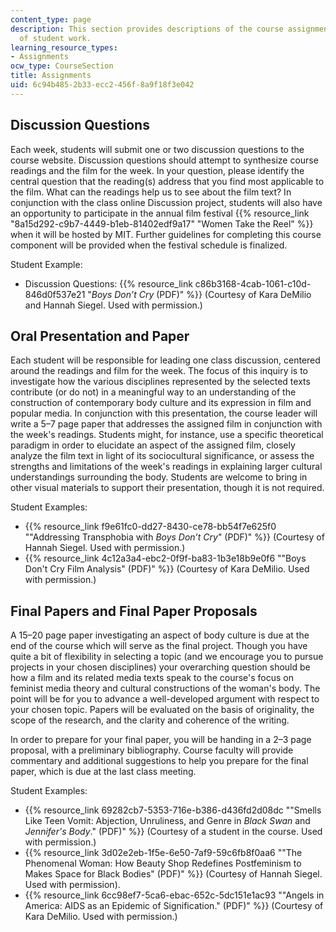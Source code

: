 ```yaml
---
content_type: page
description: This section provides descriptions of the course assignments and examples
  of student work.
learning_resource_types:
- Assignments
ocw_type: CourseSection
title: Assignments
uid: 6c94b485-2b33-ecc2-456f-8a9f18f3e042
---
```


Discussion Questions
--------------------

Each week, students will submit one or two discussion questions to the course website. Discussion questions should attempt to synthesize course readings and the film for the week. In your question, please identify the central question that the reading(s) address that you find most applicable to the film. What can the readings help us to see about the film text? In conjunction with the class online Discussion project, students will also have an opportunity to participate in the annual film festival {{% resource_link "8a15d292-c9b7-4449-b1eb-81402edf9a17" "Women Take the Reel" %}} when it will be hosted by MIT. Further guidelines for completing this course component will be provided when the festival schedule is finalized.

Student Example:

*   Discussion Questions: {{% resource_link c86b3168-4cab-1061-c10d-846d0f537e21 "_Boys Don’t Cry_ (PDF)" %}} (Courtesy of Kara DeMilio and Hannah Siegel. Used with permission.)

Oral Presentation and Paper
---------------------------

Each student will be responsible for leading one class discussion, centered around the readings and film for the week. The focus of this inquiry is to investigate how the various disciplines represented by the selected texts contribute (or do not) in a meaningful way to an understanding of the construction of contemporary body culture and its expression in film and popular media. In conjunction with this presentation, the course leader will write a 5–7 page paper that addresses the assigned film in conjunction with the week's readings. Students might, for instance, use a specific theoretical paradigm in order to elucidate an aspect of the assigned film, closely analyze the film text in light of its sociocultural significance, or assess the strengths and limitations of the week's readings in explaining larger cultural understandings surrounding the body. Students are welcome to bring in other visual materials to support their presentation, though it is not required.

Student Examples:

*   {{% resource_link f9e61fc0-dd27-8430-ce78-bb54f7e625f0 "\"Addressing Transphobia with _Boys Don’t Cry_\" (PDF)" %}} (Courtesy of Hannah Siegel. Used with permission.)
*   {{% resource_link 4c12a3a4-ebc2-0f9f-ba83-1b3e18b9e0f6 "\"Boys Don't Cry Film Analysis\" (PDF)" %}} (Courtesy of Kara DeMilio. Used with permission.)

Final Papers and Final Paper Proposals
--------------------------------------

A 15–20 page paper investigating an aspect of body culture is due at the end of the course which will serve as the final project. Though you have quite a bit of flexibility in selecting a topic (and we encourage you to pursue projects in your chosen disciplines) your overarching question should be how a film and its related media texts speak to the course's focus on feminist media theory and cultural constructions of the woman's body. The point will be for you to advance a well-developed argument with respect to your chosen topic. Papers will be evaluated on the basis of originality, the scope of the research, and the clarity and coherence of the writing.

In order to prepare for your final paper, you will be handing in a 2–3 page proposal, with a preliminary bibliography. Course faculty will provide commentary and additional suggestions to help you prepare for the final paper, which is due at the last class meeting.

Student Examples:

*   {{% resource_link 69282cb7-5353-716e-b386-d436fd2d08dc "\"Smells Like Teen Vomit: Abjection, Unruliness, and Genre in _Black Swan_ and _Jennifer's Body_.\" (PDF)" %}} (Courtesy of a student in the course. Used with permission.)
*   {{% resource_link 3d02e2eb-1f5e-6e50-7af9-59c6fb8f0aa6 "\"The Phenomenal Woman: How Beauty Shop Redefines Postfeminism to Makes Space for Black Bodies\" (PDF)" %}} (Courtesy of Hannah Siegel. Used with permission).
*   {{% resource_link 6cc98ef7-5ca6-ebac-652c-5dc151e1ac93 "\"Angels in America: AIDS as an Epidemic of Signification.\" (PDF)" %}} (Courtesy of Kara DeMilio. Used with permission.)